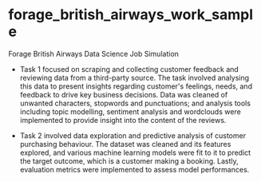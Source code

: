 # forage_british_airways_work_sample
Forage British Airways Data Science Job Simulation

* Task 1 focused on scraping and collecting customer feedback and reviewing data from a third-party source. The task involved analysing this data to present insights regarding customer's feelings, needs, and feedback to drive key business decisions. Data was cleaned of unwanted characters, stopwords and punctuations; and analysis tools including topic modelling, sentiment analysis and wordclouds were implemented to provide insight into the content of the reviews.

* Task 2 involved data exploration and predictive analysis of customer purchasing behaviour. The dataset was cleaned and its features explored, and various machine learning models were fit to it to predict the target outcome, which is a customer making a booking. Lastly, evaluation metrics were implemented to assess model performances.
